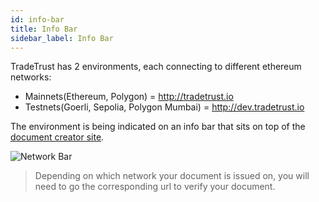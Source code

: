 ```yaml
---
id: info-bar
title: Info Bar
sidebar_label: Info Bar
---
```


TradeTrust has 2 environments, each connecting to different ethereum networks:

- Mainnets(Ethereum, Polygon) = http://tradetrust.io
- Testnets(Goerli, Sepolia, Polygon Mumbai) = http://dev.tradetrust.io

The environment is being indicated on an info bar that sits on top of the [document creator site](https://creator.tradetrust.io/).

![Network Bar](/docs/tradetrust-website/info-bar/info-bar.png)

> Depending on which network your document is issued on, you will need to go the corresponding url to verify your document.
